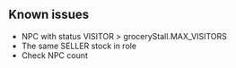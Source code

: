 ## Known issues

- NPC with status VISITOR > groceryStall.MAX_VISITORS
- The same SELLER stock in role
- Check NPC count